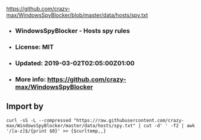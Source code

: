 https://github.com/crazy-max/WindowsSpyBlocker/blob/master/data/hosts/spy.txt 
-    ### WindowsSpyBlocker - Hosts spy rules
-    ### License: MIT
-    ### Updated: 2019-03-02T02:05:00Z01:00
-    ### More info: https://github.com/crazy-max/WindowsSpyBlocker

## Import by

```shell
curl -sS -L --compressed "https://raw.githubusercontent.com/crazy-max/WindowsSpyBlocker/master/data/hosts/spy.txt" | cut -d' ' -f2 | awk '/[a-z]$/{print $0}' >> {$curltemp,,}